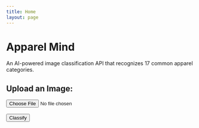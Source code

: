 ```yaml
---
title: Home
layout: page
---
```


# Apparel Mind  

An AI-powered image classification API that recognizes 17 common apparel categories.

## Upload an Image:
<input id="photo" type="file" accept="image/*" onchange="previewImage(event)">
<br>
<img id="preview" style="max-width: 300px; display: none; margin-top: 10px;" alt="Selected Image Preview">
<br>
<button onclick="classifyImage()">Classify</button>
<div id="results"></div>

<script>
    async function classifyImage() {
        const fileInput = document.getElementById("photo").files[0];

        if (!fileInput) {
            alert("Please select an image first.");
            return;
        }

        console.log("File selected:", fileInput.name);

        const exampleImage = await fileInput.arrayBuffer();

        console.log("Image converted to ArrayBuffer:", exampleImage.byteLength, "bytes");

        try {
            // Fetch the Gradio Client library dynamically
            const { Client } = await import("https://cdn.jsdelivr.net/npm/@gradio/client/+esm");

            // Connect to Hugging Face API
            const client = await Client.connect("iftikharifti/clothing_classification");

            // Send the image for prediction
            const result = await client.predict("/predict", { 
                image: new Blob([exampleImage])  
            });

            console.log("API Response:", result);
            document.getElementById("results").innerText = `Prediction: ${JSON.stringify(result.data)}`;
        } catch (error) {
            console.error("Error calling API:", error);
            document.getElementById("results").innerText = "Error processing the image.";
        }
    } 
    window.classifyImage = classifyImage;
</script>
